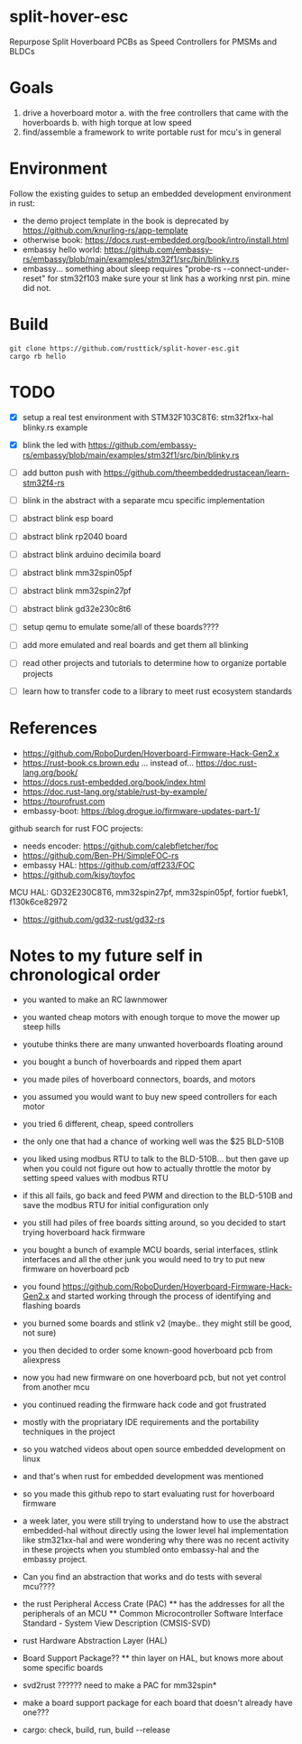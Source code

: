 # split-hover-esc

Repurpose Split Hoverboard PCBs as Speed Controllers for PMSMs and BLDCs


# Goals

1. drive a hoverboard motor
    a. with the free controllers that came with the hoverboards
    b. with high torque at low speed
2. find/assemble a framework to write portable rust for mcu's in general


# Environment

Follow the existing guides to setup an embedded development environment in rust:

- the demo project template in the book is deprecated by https://github.com/knurling-rs/app-template
- otherwise book: https://docs.rust-embedded.org/book/intro/install.html
- embassy hello world: https://github.com/embassy-rs/embassy/blob/main/examples/stm32f1/src/bin/blinky.rs
- embassy... something about sleep requires "probe-rs --connect-under-reset" for stm32f103
  make sure your st link has a working nrst pin. mine did not.


# Build

```
git clone https://github.com/rusttick/split-hover-esc.git
cargo rb hello
```


# TODO

- [x] setup a real test environment with STM32F103C8T6: stm32f1xx-hal blinky.rs example
- [x] blink the led with https://github.com/embassy-rs/embassy/blob/main/examples/stm32f1/src/bin/blinky.rs
- [ ] add button push with https://github.com/theembeddedrustacean/learn-stm32f4-rs
- [ ] blink in the abstract with a separate mcu specific implementation
- [ ] abstract blink esp board
- [ ] abstract blink rp2040 board
- [ ] abstract blink arduino decimila board
- [ ] abstract blink mm32spin05pf
- [ ] abstract blink mm32spin27pf
- [ ] abstract blink gd32e230c8t6
- [ ] setup qemu to emulate some/all of these boards????
- [ ] add more emulated and real boards and get them all blinking
- [ ] read other projects and tutorials to determine how to organize portable projects
- [ ] learn how to transfer code to a library to meet rust ecosystem standards


# References

- https://github.com/RoboDurden/Hoverboard-Firmware-Hack-Gen2.x
- https://rust-book.cs.brown.edu ... instead of... https://doc.rust-lang.org/book/
- https://docs.rust-embedded.org/book/index.html
- https://doc.rust-lang.org/stable/rust-by-example/
- https://tourofrust.com
- embassy-boot: https://blog.drogue.io/firmware-updates-part-1/

github search for rust FOC projects:

- needs encoder: https://github.com/calebfletcher/foc
- https://github.com/Ben-PH/SimpleFOC-rs
- embassy HAL: https://github.com/qff233/FOC
- https://github.com/kisy/toyfoc


MCU HAL: GD32E230C8T6, mm32spin27pf, mm32spin05pf, fortior fuebk1, f130k6ce82972

- https://github.com/gd32-rust/gd32-rs




# Notes to my future self in chronological order

* you wanted to make an RC lawnmower
* you wanted cheap motors with enough torque to move the mower up steep hills
* youtube thinks there are many unwanted hoverboards floating around
* you bought a bunch of hoverboards and ripped them apart
* you made piles of hoverboard connectors, boards, and motors
* you assumed you would want to buy new speed controllers for each motor
* you tried 6 different, cheap, speed controllers
* the only one that had a chance of working well was the $25 BLD-510B
* you liked using modbus RTU to talk to the BLD-510B...
  but then gave up when you could not figure out how to actually
  throttle the motor by setting speed values with modbus RTU
* if this all fails, go back and feed PWM and direction to the BLD-510B
  and save the modbus RTU for initial configuration only
* you still had piles of free boards sitting around, so you decided
  to start trying hoverboard hack firmware
* you bought a bunch of example MCU boards, serial interfaces, stlink interfaces
  and all the other junk you would need to try to put new firmware
  on hoverboard pcb
* you found https://github.com/RoboDurden/Hoverboard-Firmware-Hack-Gen2.x
  and started working through the process of identifying and flashing boards
* you burned some boards and stlink v2 (maybe.. they might still be good, not sure)
* you then decided to order some known-good hoverboard pcb from aliexpress
* now you had new firmware on one hoverboard pcb, but not yet control from another mcu
* you continued reading the firmware hack code and got frustrated
* mostly with the propriatary IDE requirements and the portability techniques in the project
* so you watched videos about open source embedded development on linux
* and that's when rust for embedded development was mentioned
* so you made this github repo to start evaluating rust for hoverboard firmware
* a week later,
  you were still trying to understand how to use the abstract embedded-hal
  without directly using the lower level hal implementation like stm321xx-hal
  and were wondering why there was no recent activity in these projects
  when you stumbled onto embassy-hal and the embassy project.
* Can you find an abstraction that works and do tests with several mcu????

* the rust Peripheral Access Crate (PAC)
** has the addresses for all the peripherals of an MCU
** Common Microcontroller Software Interface Standard - System View Description (CMSIS-SVD)
* rust Hardware Abstraction Layer (HAL)
* Board Support Package??
** thin layer on HAL, but knows more about some specific boards
* svd2rust ?????? need to make a PAC for mm32spin*
* make a board support package for each board that doesn't already have one???

* cargo: check, build, run, build --release

